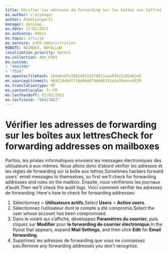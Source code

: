 ```yaml
---
title: Vérifier les adresses de forwarding sur les boîtes aux lettres
ms.author: v-aiyengar
author: AshaIyengar21
manager: dansimp
ms.date: 17/02/2021
ms.audience: Admin
ms.topic: article
ms.service: o365-administration
ROBOTS: NOINDEX, NOFOLLOW
localization_priority: Normal
ms.collection: Adm_O365
ms.custom:
- "9002486"
- "7524"
ms.openlocfilehash: 1b0a6c8fe368196f2d1f9811aea895c2c024b2e6
ms.sourcegitcommit: 969219d6dff18d86d679d4d8741d1e39e4ce9539
ms.translationtype: MT
ms.contentlocale: fr-FR
ms.lasthandoff: 03/03/2021
ms.locfileid: "50417052"
---
```

# <a name="check-for-forwarding-addresses-on-mailboxes"></a><span data-ttu-id="c0a48-102">Vérifier les adresses de forwarding sur les boîtes aux lettres</span><span class="sxs-lookup"><span data-stu-id="c0a48-102">Check for forwarding addresses on mailboxes</span></span>

<span data-ttu-id="c0a48-103">Parfois, les pirates informatiques envoient les messages électroniques des utilisateurs à eux-mêmes. Nous allons donc d’abord vérifier les adresses et les règles de forwarding sur la boîte aux lettres.</span><span class="sxs-lookup"><span data-stu-id="c0a48-103">Sometimes hackers forward users' email messages to themselves, so first we'll check for forwarding addresses and rules on the mailbox.</span></span> <span data-ttu-id="c0a48-104">Ensuite, nous vérifierons les journaux d’audit.</span><span class="sxs-lookup"><span data-stu-id="c0a48-104">Then we'll check the audit logs.</span></span> <span data-ttu-id="c0a48-105">Voici comment vérifier les adresses de forwarding :</span><span class="sxs-lookup"><span data-stu-id="c0a48-105">Here's how to check for forwarding addresses:</span></span>

1. <span data-ttu-id="c0a48-106">Sélectionnez   >  **Utilisateurs actifs.**</span><span class="sxs-lookup"><span data-stu-id="c0a48-106">Select **Users** > **Active users**.</span></span>
1. <span data-ttu-id="c0a48-107">Sélectionnez l’utilisateur dont le compte a été compromis.</span><span class="sxs-lookup"><span data-stu-id="c0a48-107">Select the user whose account has been compromised.</span></span>
1. <span data-ttu-id="c0a48-108">Dans le volant qui s’affiche, développez **Paramètres du courrier,** puis cliquez sur **Modifier** pour **le forwarding de courrier électronique.**</span><span class="sxs-lookup"><span data-stu-id="c0a48-108">In the flyout that appears, expand **Mail Settings**, and then click **Edit** for **Email forwarding**.</span></span>
1. <span data-ttu-id="c0a48-109">Supprimez les adresses de forwarding que vous ne connaissez pas.</span><span class="sxs-lookup"><span data-stu-id="c0a48-109">Remove any forwarding addresses you don't recognize.</span></span>